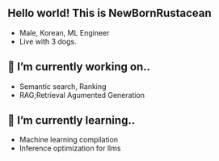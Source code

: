 ## Hello world! This is NewBornRustacean
- Male, Korean, ML Engineer
- Live with 3 dogs.
## 🔭 I’m currently working on..
- Semantic search, Ranking
- RAG;Retrieval Agumented Generation 
## 🌱 I’m currently learning..
- Machine learning compilation
- Inference optimization for llms
